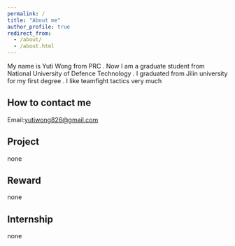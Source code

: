 ```yaml
---
permalink: /
title: "About me"
author_profile: true
redirect_from: 
  - /about/
  - /about.html
---
```


My name is Yuti Wong from PRC . Now I am a graduate student from National University of Defence Technology . I graduated from Jilin university for my first degree . I like teamfight tactics very much

How to contact me
------
Email:yutiwong826@gmail.com

Project
------
none

Reward
------
none

Internship
------
none

